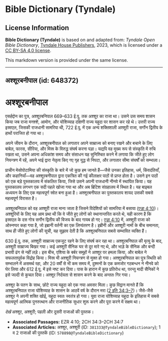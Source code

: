 # Bible Dictionary (Tyndale)

## License Information

**Bible Dictionary (Tyndale)** is based on and adapted from: _Tyndale Open Bible Dictionary_, [Tyndale House Publishers](https://tyndaleopenresources.com/), 2023, which is licensed under a [CC BY-SA 4.0 license](https://creativecommons.org/licenses/by-sa/4.0/legalcode.en).

This markdown version is provided under the same license.



--------------------------------

## अश्शूरबनीपाल (id: 648372)

अश्शूरबनीपाल
============

एसर्हद्दोन का पुत्र, अश्शूरबनिपाल 669–633 ई.पू. तक अश्शूर का राजा था। उसने उस समय शासन किया जब राजा मनश्शे, आमोन, और योशिय्याह दक्षिणी राज्य यहूदा पर शासन कर रहे थे। उत्तरी राज्य इस्राएल, जिसकी राजधानी सामरिया थी, 722 ई.पू. में एक अन्य शक्तिशाली अश्शूरी राजा, सर्गोन द्वितीय के हाथों पराजित हो गया था।

अपने जीवन के दौरान, अश्शूरबनीपाल को लगातार अपने साम्राज्य को बनाए रखने और बचाने के लिए बाबेल, फारस, सीरिया, और मिस्र के विरुद्ध संघर्ष करना पड़ा। यद्यपि वह मुख्य रूप से संस्कृति में रुचि रखता था, उसने अपना अधिकांश समय और संसाधन यह सुनिश्चित करने में लगाया कि जीते हुए लोग नियन्त्रण में रहें, अपने भाई द्वारा नेतृत्व किए गए गृह युद्ध से निपटा, और लगातार सीमा संघर्षों को सम्भाला।

प्राचीन मेसोपोटामिया की संस्कृति के बारे में जो कुछ हम जानते हैं—जैसे उनका इतिहास, धर्म, किंवदंतियाँ, और कहानियाँ—वह अश्शूरबनीपाल द्वारा एकत्रित की गई कीलाक्षर पाठों से प्राप्त होता है। उसने इन पाठों को एक बड़े पुस्तकालय में संकलित किया, जिसे उसने अपनी राजधानी नीनवे में स्थापित किया। यह पुस्तकालय लगभग एक सदी पहले खोजा गया था और अब ब्रिटिश संग्रहालय में स्थित है। यह बाइबल अध्ययन के लिए एक महत्वपूर्ण स्रोत बना हुआ है। अश्शूरबनीपाल का पुस्तकालय शायद उसकी सबसे महत्वपूर्ण विरासत है।

अश्शूरबनिपाल को वह अश्शूरी राजा माना जाता है जिसने विदेशियों को सामरिया में बसाया ([एज्रा 4:10](https://ref.ly/Ezra4:10))। अश्शूरियों के लिए यह आम प्रथा थी कि वे जीते हुए लोगों को स्थानान्तरित करते थे, यही कारण है कि इस्राएल के दस गोत्र सर्गोन द्वितीय की विजय के बाद गायब हो गए। [एज्रा 4:10](https://ref.ly/Ezra4:10) में, अश्शूरी राजा को ओस्नप्पर कहा गया है, जो इब्रानी वर्तनी का एक लिप्यंतरण है। इब्रीनी और अश्शूरी नामों के बीच समानता, साथ ही जीते हुए लोगों की सूची, यह सुझाव देती है कि अश्शूरबनिपाल सबसे सम्भावित व्यक्ति हैं।

630 ई.पू. तक, अश्शूरी साम्राज्य एकजुट रहने के लिए संघर्ष कर रहा था। अश्शूरबनिपाल की मृत्यु के बाद, अश्शूरी साम्राज्य बिखर गया। कई अश्शूरी सैनिक घर से दूर मारे गए थे, और भाड़े के सैनिक और बन्दी प्रभावी ढंग से नहीं लड़े। इस बीच, एशिया के बर्बर समूहों ने अश्शूर पर हमला किया, और बाबेल ने सफलतापूर्वक विद्रोह किया। मिस्र भी अश्शूरी नियन्त्रण से मुक्त हो गया। अश्शूरबनिपाल का पुत्र स्थिति को सम्भालने में असमर्थ रहा, और 20 वर्षों से भी कम समय में, दुश्मनों के एक कमजोर गठबन्धन ने नीनवे को घेर लिया और 612 ई.पू. में इसे नष्ट कर दिया। पास के हारान में कुछ प्रतिरोध था, परन्तु मादी सैनिकों ने इसे जल्दी से कुचल दिया। अश्शूर निर्दयता से शासन करने के बाद अन्ततः गिर गया।

अश्शूर के पतन के साथ, छोटे राज्य यहूदा को एक नया अवसर मिला। कुछ विद्वान मानते हैं कि अश्शूरबनिपाल राजा योशिय्याह के शासन के आठवें वर्ष के दौरान मरा ([2 इति 34:3–7](https://ref.ly/2Chr34:3-2Chr34:7))। जैसे\-जैसे अश्शूर ने अपनी शक्ति खोई, यहूदा स्वतः स्वतंत्र हो गया। युवा राजा योशिय्याह यहूदा के इतिहास में सबसे महत्वपूर्ण आत्मिक पुनरुत्थान और राजनीतिक सुधार शुरू करने और पूरा करने में सक्षम था।

*देखें* अश्शूर, अश्शुरी; पहली और दूसरी राजाओं की पुस्तक।

* **Associated Passages:** EZR 4:10; 2CH 34:3–2CH 34:7
* **Associated Articles:** अश्शूर, अश्शूरी (ID: `381333@TyndaleBibleDictionary`); 1 व 2 राजाओं की पुस्तकें (ID: `578898@TyndaleBibleDictionary`)

